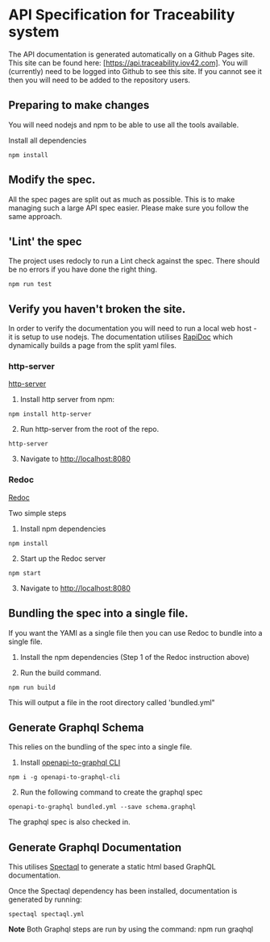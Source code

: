 # API Specification for Traceability system

The API documentation is generated automatically on a Github Pages site. This site can be found here: [https://api.traceability.iov42.com]. You will (currently) need to be logged into Github to see this site. If you cannot see it then you will need to be added to the repository users.

## Preparing to make changes

You will need nodejs and npm to be able to use all the tools available.

Install all dependencies

```
npm install
```

## Modify the spec.

All the spec pages are split out as much as possible. This is to make managing such a large API spec easier. Please make sure you follow the same approach.

## 'Lint' the spec

The project uses redocly to run a Lint check against the spec. There should be no errors if you have done the right thing.

```
npm run test
```

## Verify you haven't broken the site.

In order to verify the documentation you will need to run a local web host - it is setup to use nodejs. The documentation utilises [RapiDoc](https://rapidocweb.com/) which dynamically builds a page from the split yaml files.

### http-server

[http-server](https://www.npmjs.com/package/http-server)


1. Install http server from npm:

```
npm install http-server
```

2. Run http-server from the root of the repo.

```
http-server
```

3. Navigate to [http://localhost:8080](http://localhost:8080)

### Redoc

[Redoc](https://www.npmjs.com/package/redoc)

Two simple steps

1. Install npm dependencies

```
npm install
```

2. Start up the Redoc server

```
npm start
```

3. Navigate to [http://localhost:8080](http://localhost:8080)

## Bundling the spec into a single file.

If you want the YAMl as a single file then you can use Redoc to bundle into a single file.

1. Install the npm dependencies (Step 1 of the Redoc instruction above)

2. Run the build command.

```
npm run build
```

This will output a file in the root directory called 'bundled.yml"


## Generate Graphql Schema

This relies on the bundling of the spec into a single file.

1. Install [openapi-to-graphql CLI](https://github.com/IBM/openapi-to-graphql)

```
npm i -g openapi-to-graphql-cli
```

2. Run the following command to create the graphql spec

```
openapi-to-graphql bundled.yml --save schema.graphql
```

The graphql spec is also checked in.


## Generate Graphql Documentation

This utilises [Spectaql](https://github.com/anvilco/spectaql) to generate a static html based GraphQL documentation.

Once the Spectaql dependency has been installed, documentation is generated by running:

```
spectaql spectaql.yml
```

**Note**
Both Graphql steps are run by using the command: npm run graqhql